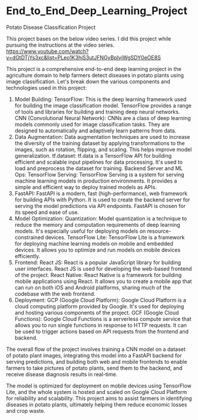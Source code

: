 # End_to_End_Deep_Learning_Project
Potato Disease Classification Project

This project bases on the below video series. I did this project while pursuing the instructions at the video series.
https://www.youtube.com/watch?v=dGtDTjYs3xc&list=PLeo1K3hjS3utJFNGyBpIvjWgSDY0eOE8S


This project is a comprehensive end-to-end deep learning project in the agriculture domain to help farmers detect diseases in potato plants using image classification. 
Let's break down the various components and technologies used in this project:

1) Model Building:
TensorFlow: This is the deep learning framework used for building the image classification model. TensorFlow provides a range of tools and libraries for building and training deep neural networks.
CNN (Convolutional Neural Network): CNNs are a class of deep learning models commonly used for image classification tasks. They are designed to automatically and adaptively learn patterns from data.
2) Data Augmentation: Data augmentation techniques are used to increase the diversity of the training dataset by applying transformations to the images, such as rotation, flipping, and scaling. This helps improve model generalization.
tf.dataset: tf.data is a TensorFlow API for building efficient and scalable input pipelines for data processing. It's used to load and preprocess the dataset for training.
Backend Server and ML Ops:
TensorFlow Serving: TensorFlow Serving is a system for serving machine learning models in production environments. It provides a simple and efficient way to deploy trained models as APIs.
3) FastAPI: FastAPI is a modern, fast (high-performance), web framework for building APIs with Python. It is used to create the backend server for serving the model predictions via API endpoints. FastAPI is chosen for its speed and ease of use.
4) Model Optimization:
Quantization: Model quantization is a technique to reduce the memory and computation requirements of deep learning models. It's especially useful for deploying models on resource-constrained devices.
TensorFlow Lite: TensorFlow Lite is a framework for deploying machine learning models on mobile and embedded devices. It allows you to optimize and run models on mobile devices efficiently.
5) Frontend:
React JS: React is a popular JavaScript library for building user interfaces. React JS is used for developing the web-based frontend of the project.
React Native: React Native is a framework for building mobile applications using React. It allows you to create a mobile app that can run on both iOS and Android platforms, sharing much of the codebase with the web frontend.
6) Deployment:
GCP (Google Cloud Platform): Google Cloud Platform is a cloud computing platform provided by Google. It's used for deploying and hosting various components of the project.
GCF (Google Cloud Functions): Google Cloud Functions is a serverless compute service that allows you to run single functions in response to HTTP requests. It can be used to trigger actions based on API requests from the frontend and backend.

The overall flow of the project involves training a CNN model on a dataset of potato plant images, integrating this model into a FastAPI backend for serving predictions, and building both web and mobile frontends to enable farmers to take pictures of potato plants, send them to the backend, and receive disease diagnosis results in real-time.

The model is optimized for deployment on mobile devices using TensorFlow Lite, and the whole system is hosted and scaled on Google Cloud Platform for reliability and scalability. This project aims to assist farmers in identifying diseases in potato plants, ultimately helping them reduce economic losses and crop waste.
